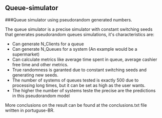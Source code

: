 ## Queue-simulator

###Queue simulator using pseudorandom generated numbers.

The queue simulator is a precise simulator with constant switching seeds that generates pseudorandom queues simulations, it's characteristics are:

- Can generate N_Clients for a queue
- Can generate N_Queues for a system (An example would be a supermarket)
- Can calculate metrics like average time spent in queue, average cashier free time and other metrics.
- True randomness is garanted due to constant switching seeds and generating new seeds.
- The number of systems of queues tested is exactly 500 due to processing long times, but it can be set as high as the user wants.
- The higher the number of systems teste the precise are the predictions in this pseudorandom model

More conclusions on the result can be found at the conclusions.txt file written in portuguse-BR.
